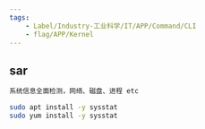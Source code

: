 ```yaml
---
tags:
    - Label/Industry-工业科学/IT/APP/Command/CLI
    - flag/APP/Kernel
---
```


## sar

```bash
系统信息全面检测，网络、磁盘、进程 etc

sudo apt install -y sysstat
sudo yum install -y sysstat

```